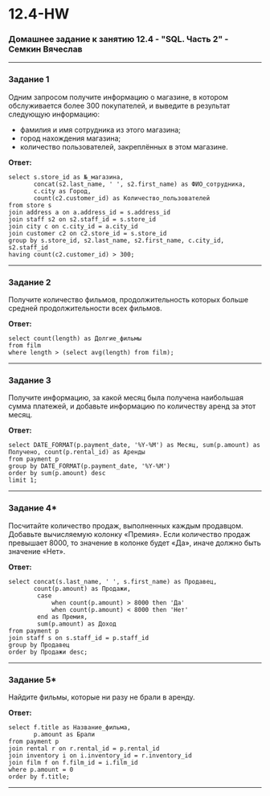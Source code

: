 # 12.4-HW
### Домашнее задание к занятию 12.4 - "SQL. Часть 2" - Семкин Вячеслав
***
### Задание 1

Одним запросом получите информацию о магазине, в котором обслуживается более 300 покупателей, и выведите в результат следующую информацию: 
- фамилия и имя сотрудника из этого магазина;
- город нахождения магазина;
- количество пользователей, закреплённых в этом магазине.

**Ответ:**
```
select s.store_id as №_магазина,
       concat(s2.last_name, ' ', s2.first_name) as ФИО_сотрудника,
       c.city as Город,
       count(c2.customer_id) as Количество_пользователей		
from store s 
join address a on a.address_id = s.address_id 
join staff s2 on s2.staff_id = s.store_id 
join city c on c.city_id = a.city_id 
join customer c2 on c2.store_id = s.store_id 
group by s.store_id, s2.last_name, s2.first_name, c.city_id, s2.staff_id 
having count(c2.customer_id) > 300;
```
***
### Задание 2

Получите количество фильмов, продолжительность которых больше средней продолжительности всех фильмов.

**Ответ:**
```
select count(length) as Долгие_фильмы
from film
where length > (select avg(length) from film);
```
***
### Задание 3

Получите информацию, за какой месяц была получена наибольшая сумма платежей, и добавьте информацию по количеству аренд за этот месяц.

**Ответ:**
```
select DATE_FORMAT(p.payment_date, '%Y-%M') as Месяц, sum(p.amount) as Получено, count(p.rental_id) as Аренды  
from payment p
group by DATE_FORMAT(p.payment_date, '%Y-%M')
order by sum(p.amount) desc
limit 1;
```
***
### Задание 4*

Посчитайте количество продаж, выполненных каждым продавцом. Добавьте вычисляемую колонку «Премия». Если количество продаж превышает 8000, то значение в колонке будет «Да», иначе должно быть значение «Нет».

**Ответ:**
```
select concat(s.last_name, ' ', s.first_name) as Продавец,
       count(p.amount) as Продажи,
		case 
			when count(p.amount) > 8000 then 'Да'
			when count(p.amount) < 8000 then 'Нет'
		end as Премия,
		sum(p.amount) as Доход
from payment p
join staff s on s.staff_id = p.staff_id 
group by Продавец
order by Продажи desc;
```
***
### Задание 5*

Найдите фильмы, которые ни разу не брали в аренду.

**Ответ:**
```
select f.title as Название_фильма,
       p.amount as Брали
from payment p 
join rental r on r.rental_id = p.rental_id 
join inventory i on i.inventory_id = r.inventory_id 
join film f on f.film_id = i.film_id  
where p.amount = 0
order by f.title; 
```
***

